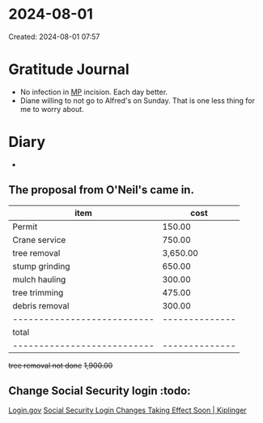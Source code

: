 # 2024-08-01
Created: 2024-08-01 07:57

# Gratitude Journal 

- No infection in [MP](/MP.md) incision. Each day better. 
- Diane willing to not go to Alfred's on Sunday. That is one less thing for me to worry about.

# Diary 

- 
## The proposal from O'Neil's came in.

| item                      | cost         |
|---------------------------|--------------|
| Permit                    | 150.00       |
| Crane service             | 750.00       |
| tree removal              | 3,650.00     |
| stump grinding            | 650.00       |
| mulch hauling             | 300.00       |
| tree trimming             | 475.00       |
| debris removal            | 300.00       |
|---------------------------|--------------|
| total                     |              |
|---------------------------|--------------|


 ~~tree removal not done~~     ~~1,900.00~~ 

## Change Social Security login :todo:

[Login.gov](https://login.gov/)
[Social Security Login Changes Taking Effect Soon | Kiplinger](https://www.kiplinger.com/retirement/social-security/social-security-login-changes-taking-effect-soon)

